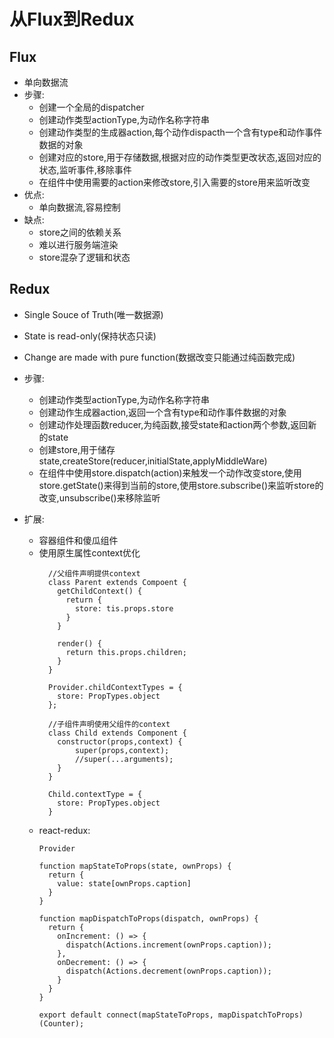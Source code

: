# 从Flux到Redux

## Flux
- 单向数据流
- 步骤:
  - 创建一个全局的dispatcher
  - 创建动作类型actionType,为动作名称字符串
  - 创建动作类型的生成器action,每个动作dispacth一个含有type和动作事件数据的对象
  - 创建对应的store,用于存储数据,根据对应的动作类型更改状态,返回对应的状态,监听事件,移除事件
  - 在组件中使用需要的action来修改store,引入需要的store用来监听改变
- 优点:
  -  单向数据流,容易控制
- 缺点:
  - store之间的依赖关系
  - 难以进行服务端渲染
  - store混杂了逻辑和状态

## Redux
- Single Souce of Truth(唯一数据源)
- State is read-only(保持状态只读)
- Change are made with pure function(数据改变只能通过纯函数完成)
- 步骤:
  - 创建动作类型actionType,为动作名称字符串
  - 创建动作生成器action,返回一个含有type和动作事件数据的对象
  - 创建动作处理函数reducer,为纯函数,接受state和action两个参数,返回新的state
  - 创建store,用于储存state,createStore(reducer,initialState,applyMiddleWare)
  - 在组件中使用store.dispatch(action)来触发一个动作改变store,使用store.getState()来得到当前的store,使用store.subscribe()来监听store的改变,unsubscribe()来移除监听

- 扩展:
  - 容器组件和傻瓜组件
  - 使用原生属性context优化
    ```
      //父组件声明提供context
      class Parent extends Compoent {
        getChildContext() {
          return {
            store: tis.props.store
          }
        }

        render() {
          return this.props.children;
        }
      }

      Provider.childContextTypes = {
        store: PropTypes.object
      };

      //子组件声明使用父组件的context
      class Child extends Component {
        constructor(props,context) {
            super(props,context);
            //super(...arguments);
        }
      }

      Child.contextType = {
        store: PropTypes.object
      }
    ```
  - react-redux:
    ```
    Provider

    function mapStateToProps(state, ownProps) {
      return {
        value: state[ownProps.caption]
      }
    }

    function mapDispatchToProps(dispatch, ownProps) {
      return {
        onIncrement: () => {
          dispatch(Actions.increment(ownProps.caption));
        },
        onDecrement: () => {
          dispatch(Actions.decrement(ownProps.caption));
        }
      }
    }

    export default connect(mapStateToProps, mapDispatchToProps)(Counter);
    ```

